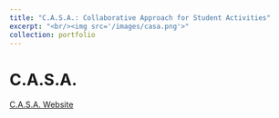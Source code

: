 ```yaml
---
title: "C.A.S.A.: Collaborative Approach for Student Activities"
excerpt: "<br/><img src='/images/casa.png'>"
collection: portfolio
---
```


C.A.S.A. 
======
[C.A.S.A. Website](https://www.casagrouppiano.com)



